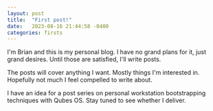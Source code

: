 ```yaml
---
layout: post
title:  "First post!"
date:   2023-08-16 21:44:58 -0400
categories: firsts
---
```

I'm Brian and this is my personal blog. I have no grand plans for it, just grand desires. Until those are satisfied, I'll write posts.

The posts will cover anything I want. Mostly things I'm interested in. Hopefully not much I feel compelled to write about.

I have an idea for a post series on personal workstation bootstrapping techniques with Qubes OS. Stay tuned to see whether I deliver.

